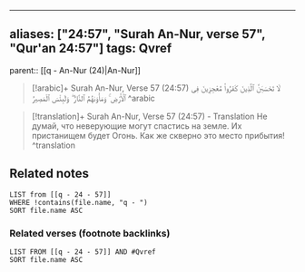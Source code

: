 
---
aliases: ["24:57", "Surah An-Nur, verse 57", "Qur'an 24:57"]
tags: Qvref
---

parent:: [[q - An-Nur (24)|An-Nur]]

> [!arabic]+ Surah An-Nur, Verse 57 (24:57)
> <span class="quran-arabic">لَا تَحْسَبَنَّ ٱلَّذِينَ كَفَرُوا۟ مُعْجِزِينَ فِى ٱلْأَرْضِ ۚ وَمَأْوَىٰهُمُ ٱلنَّارُ ۖ وَلَبِئْسَ ٱلْمَصِيرُ</span>
^arabic

> [!translation]+ Surah An-Nur, Verse 57 (24:57) - Translation
> Не думай, что неверующие могут спастись на земле. Их пристанищем будет Огонь. Как же скверно это место прибытия!
^translation



## Related notes
```dataview
LIST from [[q - 24 - 57]]
WHERE !contains(file.name, "q - ")
SORT file.name ASC
```

### Related verses (footnote backlinks)
```dataview
LIST FROM [[q - 24 - 57]] AND #Qvref
SORT file.name ASC
```

